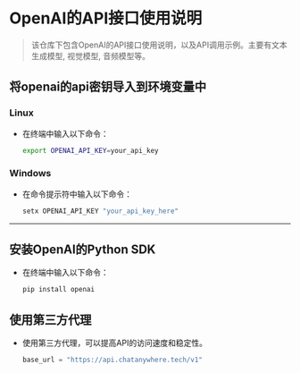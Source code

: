 # OpenAI的API接口使用说明

> 该仓库下包含OpenAI的API接口使用说明，以及API调用示例。主要有文本生成模型, 视觉模型, 音频模型等。

## 将openai的api密钥导入到环境变量中
  

### Linux

- 在终端中输入以下命令：
  
    ```bash
    export OPENAI_API_KEY=your_api_key
    ```

### Windows
- 在命令提示符中输入以下命令：
    ```bash
    setx OPENAI_API_KEY "your_api_key_here"
    ```

---

## 安装OpenAI的Python SDK

- 在终端中输入以下命令：

    ```bash
    pip install openai
    ```

## 使用第三方代理

- 使用第三方代理，可以提高API的访问速度和稳定性。

    ```python
    base_url = "https://api.chatanywhere.tech/v1"
    ```

